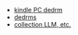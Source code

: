 * [kindle PC dedrm](https://www.download3k.com/Install-Kindle-for-PC.html#google_vignette)
* [dedrms](https://www.reddit.com/r/Calibre/comments/1c2ryfz/2024_guide_to_dedrm_kindle_books/)
* [collection LLM, etc.](https://github.com/Shubhamsaboo/awesome-llm-apps)